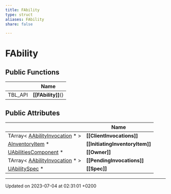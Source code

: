 ```yaml
---
title: FAbility
type: struct
aliases: FAbility
share: false

---
```


# FAbility





## Public Functions

|                | Name           |
| -------------- | -------------- |
| TBL_API | **[[FAbility]]**() |

## Public Attributes

|                | Name           |
| -------------- | -------------- |
| TArray< [AAbilityInvocation](/docs/SDK/Source/Classes/classAAbilityInvocation.md) * > | **[[ClientInvocations]]**  |
| [AInventoryItem](/docs/SDK/Source/Classes/classAInventoryItem.md) * | **[[InitiatingInventoryItem]]**  |
| [UAbilitiesComponent](/docs/SDK/Source/Classes/classUAbilitiesComponent.md) * | **[[Owner]]**  |
| TArray< [AAbilityInvocation](/docs/SDK/Source/Classes/classAAbilityInvocation.md) * > | **[[PendingInvocations]]**  |
| [UAbilitySpec](/docs/SDK/Source/Classes/classUAbilitySpec.md) * | **[[Spec]]**  |

-------------------------------

Updated on 2023-07-04 at 02:31:01 +0200